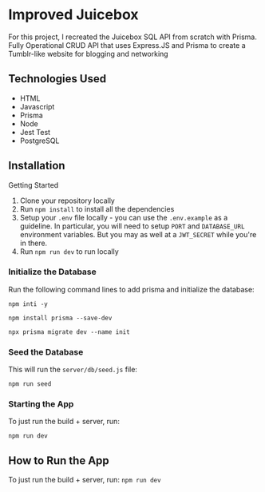# Improved Juicebox

For this project, I recreated the Juicebox SQL API from scratch with Prisma. Fully Operational CRUD API that uses Express.JS and Prisma to create a Tumblr-like website for blogging and networking

## Technologies Used
* HTML 
* Javascript
* Prisma
* Node
* Jest Test
* PostgreSQL

## Installation

Getting Started

1. Clone your repository locally
2. Run `npm install` to install all the dependencies
3. Setup your `.env` file locally - you can use the `.env.example` as a guideline. In particular, you will need to setup `PORT` and `DATABASE_URL` environment variables. But you may as well at a `JWT_SECRET` while you're in there.
4. Run `npm run dev` to run locally

### Initialize the Database
Run the following command lines to add prisma and initialize the database:
```
npm inti -y
```
```
npm install prisma --save-dev
```
```
npx prisma migrate dev --name init
```

### Seed the Database

This will run the `server/db/seed.js` file:
```
npm run seed
```

### Starting the App

To just run the build + server, run:
```
npm run dev
```

## How to Run the App

To just run the build + server, run:
`npm run dev`

